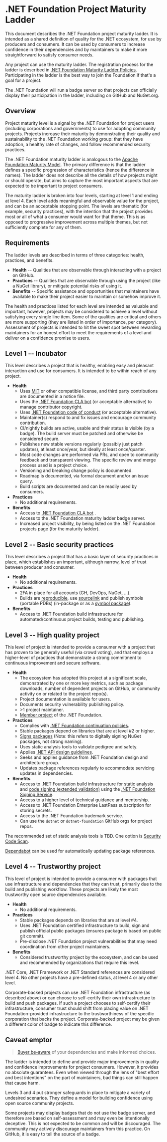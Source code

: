 # .NET Foundation Project Maturity Ladder

This document describes the .NET Foundation project maturity ladder. It is intended as a shared definition of quality for the .NET ecosystem, for use by producers and consumers. It can be used by consumers to increase confidence in their dependencies and by maintainers to make it more straightforward to satisfy consumer needs.

Any project can use the maturity ladder. The registration process for the ladder is described in [.NET Foundation Maturity Ladder Policies](maturity-ladder-policies.md#register). Participating in the ladder is the best way to join the Foundation if that's a goal for a project.

The .NET Foundation will run a badge server so that projects can officially display their participation in the ladder, including on GitHub and NuGet.org.

## Overview

Project maturity level is a signal by the .NET Foundation for project users (including corporations and governments) to use for adopting community projects. Projects increase their maturity by demonstrating their quality and sustainability to the .NET Foundation working group: that they have adoption, a healthy rate of changes, and follow recommended security practices.

The .NET Foundation maturity ladder is analogous to the [Apache Foundation Maturity Model](https://community.apache.org/apache-way/apache-project-maturity-model.html). The primary difference is that the ladder defines a specific progression of characteristics (hence the difference in names). The ladder does not describe all the details of how projects might or should operate, but aims to capture the most important aspects that are expected to be important to project consumers.

The maturity ladder is broken into four levels, starting at level 1 and ending at level 4. Each level adds meaningful and observable value for the project, and can be an acceptable stopping point. The levels are thematic (for example, security practices), with the intention that the project provides most or all of what a consumer would want for that theme. This is as opposed to  progressive improvement across multiple themes, but not sufficiently complete for any of them.

## Requirements

The ladder levels are described in terms of three categories: health, practices, and benefits.

* **Health** -- Qualities that are observable through interacting with a project on GitHub.
* **Practices** -- Qualities that are observable through using the project (like a NuGet library), or mitigate potential risks of using it.
* **Benefits** -- Specific assistance and opportunities that maintainers have available to make their project easier to maintain or somehow improve it.

The health and practices listed for each level are intended as valuable and important, however, projects may be considered to achieve a level without satisfying every single line item. Some of the qualities are critical and others are more supporting (they are listed in order of importance, per category). Assessment of projects is intended to hit the sweet spot between rewarding maintainers for an honest effort to meet the requirements of a level and deliver on a confidence promise to users.

## Level 1 -- Incubator

This level describes a project that is healthy, enabling easy and pleasant interaction and use for consumers. It is intended to be within reach of any project.

* **Health**
  * Uses [MIT](https://opensource.org/licenses/MIT) or other compatible license, and third party contributions are documented in a notice file.
  * Uses the [.NET Foundation CLA bot](https://cla.dotnetfoundation.org/) (or acceptable alternative) to manage contributor copyright.
  * Uses [.NET Foundation code of conduct](https://dotnetfoundation.org/code-of-conduct) (or acceptable alternative).
  * Maintainer(s) respond to and fix issues and encourage community contribution.
  * CI/nightly builds are active, usable and their status is visible (by a badge). The build server must be patched and otherwise be considered secure.
  * Publishes new stable versions regularly (possibly just patch updates), at least once/year, but ideally at least once/quarter.
  * Most code changes are performed via PRs, and open to community feedback and transparent viewing. The specific review and merge process used is a project choice.
  * Versioning and breaking change policy is documented.
  * Roadmap is documented, via formal document and/or an issue query.
  * Build scripts are documented and can be readily used by consumers.
* **Practices**
  * No additional requirements.
* **Benefits**
  * Access to [.NET Foundation CLA bot](https://cla.dotnetfoundation.org/) .
  * Access to the .NET Foundation maturity ladder badge server.
  * Increased project visibility, by being listed on the .NET Foundation projects page (for the maturity ladder).

## Level 2 -- Basic security practices

This level describes a project that has a basic layer of security practices in place, which establishes an important, although narrow, level of trust between producer and consumer.

* **Health**
  * No additional requirements.
* **Practices**
  * 2FA in place for all accounts (GH, DevOps, NuGet, …).
  * Builds are [reproducible](https://github.com/dotnet/sourcelink/tree/master/docs#continuousintegrationbuild), use [sourcelink](https://github.com/dotnet/sourcelink) and publish symbols (portable PDBs) (in-package or as a [symbol package](https://docs.microsoft.com/en-us/nuget/create-packages/symbol-packages-snupkg)).
* **Benefits**
  * Access to .NET Foundation build infrastructure for automated/continuous project builds, testing and publishing.

## Level 3 -- High quality project

This level of project is intended to provide a consumer with a project that has proven to be generally useful (via crowd voting), and that employs a higher-level of practices that demonstrate a strong commitment to continuous improvement and secure software.

* **Health**
  * The ecosystem has adopted this project at a significant scale, demonstrated by one or more key metrics, such as package downloads, number of dependent projects on GitHub, or community activity on or related to the project repo(s).
  * Project documentation is available for users.
  * Documents security vulnerability publishing policy.
  * \>1 project maintainer.
  * [Member project](https://dotnetfoundation.org/projects) of the .NET Foundation.
* **Practices**
  * Complies with [.NET Foundation continuation policies](project-continuation-policies.md).
  * Stable packages depend on libraries that are at level #2 or higher.
  * [Signs packages](https://docs.microsoft.com/en-us/nuget/reference/signed-packages-reference) (Note: this refers to digitally signing NuGet packages, not strong naming).
  * Uses static analysis tools to validate pedigree and safety.
  * Applies [.NET API design guidelines](https://github.com/dotnet/corefx/blob/master/Documentation/coding-guidelines/framework-design-guidelines-digest.md).
  * Seeks and applies guidance from .NET Foundation design and architecture group.
  * Updates package references regularly to accommodate servicing updates in dependencies.
* **Benefits**
  * Access to .NET Foundation build infrastructure for static analysis and [code signing (extended validation)](https://en.wikipedia.org/wiki/Extended_Validation_Certificate) using the [.NET Foundation Signing Service](https://github.com/dotnet/SignService/blob/master/README.md).
  * Access to a higher level of technical guidance and mentorship.
  * Access to .NET Foundation Enterprise LastPass subscription for storing secrets.
  * Access to the .NET Foundation trademark service.
  * Can use the `dotnet` or `dotnet-foundation` GitHub orgs for project repos.

The recommended set of static analysis tools is TBD. One option is [Security Code Scan](https://security-code-scan.github.io/).

[Dependabot](https://dependabot.com/dotnet/) can be used for automatically updating package references.

## Level 4 -- Trustworthy project

This level of project is intended to provide a consumer with packages that use infrastructure and dependencies that they can trust, primarily due to the build and publishing workflow. These projects are likely the most trustworthy open source dependencies available.

* **Health**
  * No additional requirements.
* **Practices**
  * Stable packages depends on libraries that are at level #4.
  * Uses .NET Foundation certified infrastructure to build, sign and publish official public packages (ensures package is based on public git commit).
  * Pre-disclose .NET Foundation project vulnerabilities that may need coordination from other project maintainers.
* **Benefits**
  * Considered trustworthy project by the ecosystem, and can be used and recommended by organizations that require this level.

.NET Core, .NET Framework or .NET Standard references are considered level 4. No other projects have a pre-defined status, at level 4 or any other level.

Corporate-backed projects can use .NET Foundation infrastructure (as described above) or can choose to self-certify their own infrastructure to build and push packages. If such a project chooses to self-certify their infrastructure, consumer trust should shift from placing value on .NET Foundation-provided infrastructure to the trustworthiness of the specific corporation that backs the project. Corporate-backed project may be given a different color of badge to indicate this difference.

## Caveat emptor

> [Buyer be-aware](https://en.wikipedia.org/wiki/Caveat_emptor) of your dependencies and make informed choices.

The ladder is intended to define and provide major improvements in quality and confidence improvements for project consumers. However, it provides no absolute guarantees. Even when viewed through the lens of "best effort and best intentions" on the part of maintainers, bad things can still happen that cause harm.

Levels 3 and 4 put stronger safeguards in place to mitigate a variety of undesired scenarios. They define a model for building confidence using open source community projects.

Some projects may display badges that do not use the badge server, and therefore are based on self-assessment and may even be intentionally deceptive. This is not expected to be common and will be discouraged. The community may actively discourage maintainers from this practice. On GitHub, it is easy to tell the source of a badge.
